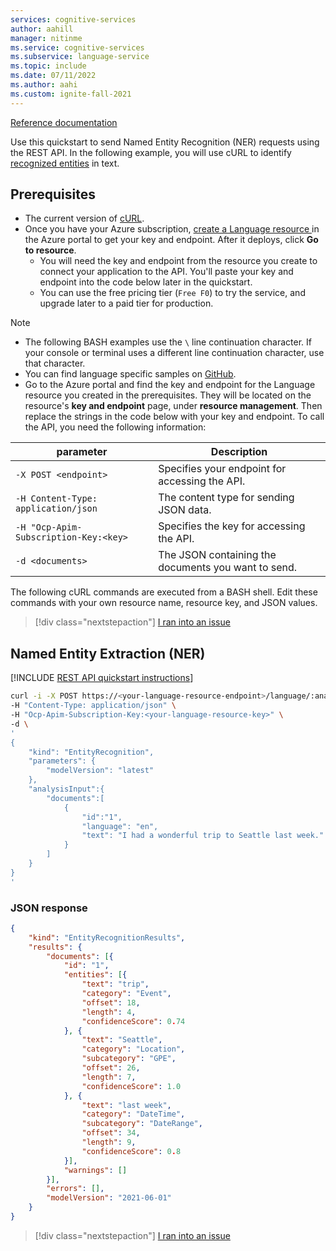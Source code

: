 ```yaml
---
services: cognitive-services
author: aahill
manager: nitinme
ms.service: cognitive-services
ms.subservice: language-service
ms.topic: include
ms.date: 07/11/2022
ms.author: aahi
ms.custom: ignite-fall-2021
---
```


[Reference documentation](/rest/api/language/text-analysis-runtime/analyze-text)

Use this quickstart to send Named Entity Recognition (NER) requests using the REST API. In the following example, you will use cURL to identify [recognized entities](../../concepts/named-entity-categories.md) in text.

## Prerequisites

* The current version of [cURL](https://curl.haxx.se/).
* Once you have your Azure subscription, <a href="https://portal.azure.com/#create/Microsoft.CognitiveServicesTextAnalytics"  title="Create a Language resource"  target="_blank">create a Language resource </a> in the Azure portal to get your key and endpoint. After it deploys, click **Go to resource**.
    * You will need the key and endpoint from the resource you create to connect your application to the API. You'll paste your key and endpoint into the code below later in the quickstart.
    * You can use the free pricing tier (`Free F0`) to try the service, and upgrade later to a paid tier for production.

> [!NOTE]
> * The following BASH examples use the `\` line continuation character. If your console or terminal uses a different line continuation character, use that character.
> * You can find language specific samples on [GitHub](https://github.com/Azure-Samples/cognitive-services-quickstart-code).
> * Go to the Azure portal and find the key and endpoint for the Language resource you created in the prerequisites. They will be located on the resource's **key and endpoint** page, under **resource management**. Then replace the strings in the code below with your key and endpoint.
To call the API, you need the following information:


|parameter  |Description  |
|---------|---------|
|`-X POST <endpoint>`     | Specifies your endpoint for accessing the API.        |
|`-H Content-Type: application/json`     | The content type for sending JSON data.          |
|`-H "Ocp-Apim-Subscription-Key:<key>`    | Specifies the key for accessing the API.        |
|`-d <documents>`     | The JSON containing the documents you want to send.         |

The following cURL commands are executed from a BASH shell. Edit these commands with your own resource name, resource key, and JSON values.

> [!div class="nextstepaction"]
> <a href="https://microsoft.qualtrics.com/jfe/form/SV_0Cl5zkG3CnDjq6O?PLanguage=REST API&Pillar=Language&Product=Named-entity-recognition&Page=quickstart&Section=Prerequisites" target="_target">I ran into an issue</a>



## Named Entity Extraction (NER)

[!INCLUDE [REST API quickstart instructions](../../../includes/rest-api-instructions.md)]

```bash
curl -i -X POST https://<your-language-resource-endpoint>/language/:analyze-text?api-version=2022-05-01 \
-H "Content-Type: application/json" \
-H "Ocp-Apim-Subscription-Key:<your-language-resource-key>" \
-d \
'
{
    "kind": "EntityRecognition",
    "parameters": {
        "modelVersion": "latest"
    },
    "analysisInput":{
        "documents":[
            {
                "id":"1",
                "language": "en",
                "text": "I had a wonderful trip to Seattle last week."
            }
        ]
    }
}
'
```

### JSON response

```json
{
	"kind": "EntityRecognitionResults",
	"results": {
		"documents": [{
			"id": "1",
			"entities": [{
				"text": "trip",
				"category": "Event",
				"offset": 18,
				"length": 4,
				"confidenceScore": 0.74
			}, {
				"text": "Seattle",
				"category": "Location",
				"subcategory": "GPE",
				"offset": 26,
				"length": 7,
				"confidenceScore": 1.0
			}, {
				"text": "last week",
				"category": "DateTime",
				"subcategory": "DateRange",
				"offset": 34,
				"length": 9,
				"confidenceScore": 0.8
			}],
			"warnings": []
		}],
		"errors": [],
		"modelVersion": "2021-06-01"
	}
}
```

> [!div class="nextstepaction"]
> <a href="https://microsoft.qualtrics.com/jfe/form/SV_0Cl5zkG3CnDjq6O?PLanguage=REST API&Pillar=Language&Product=Named-entity-recognition&Page=quickstart&Section=Named-entity-recognition" target="_target">I ran into an issue</a>
